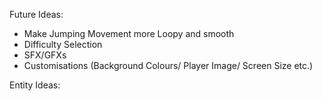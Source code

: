 Future Ideas:

- Make Jumping Movement more Loopy and smooth
- Difficulty Selection
- SFX/GFXs
- Customisations (Background Colours/ Player Image/ Screen Size etc.)

Entity Ideas:


